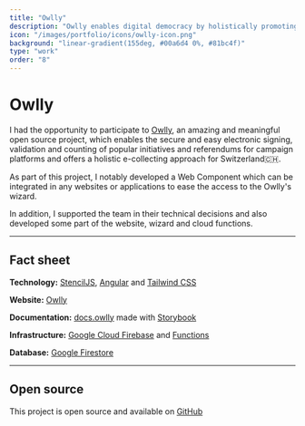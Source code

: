 ```yaml
---
title: "Owlly"
description: "Owlly enables digital democracy by holistically promoting the collection of electronic signatures for popular initiatives and referendums."
icon: "/images/portfolio/icons/owlly-icon.png"
background: "linear-gradient(155deg, #00a6d4 0%, #81bc4f)"
type: "work"
order: "8"
---
```


# Owlly

I had the opportunity to participate to [Owlly](https://owlly.ch/), an amazing and meaningful open source project, which enables the secure and easy electronic signing, validation and counting of popular initiatives and referendums for campaign platforms and offers a holistic e-collecting approach for Switzerland🇨🇭.

As part of this project, I notably developed a Web Component which can be integrated in any websites or applications to ease the access to the Owlly's wizard.

In addition, I supported the team in their technical decisions and also developed some part of the website, wizard and cloud functions.

---

## Fact sheet

**Technology:** [StencilJS](https://stenciljs.com/), [Angular](https://angular.io/) and [Tailwind CSS](https://tailwindcss.com/)

**Website:** [Owlly](https://owlly.ch/)

**Documentation:** [docs.owlly](https://docs.owlly.ch/) made with [Storybook](https://storybook.js.org/)

**Infrastructure:** [Google Cloud Firebase](https://firebase.google.com/) and [Functions](https://cloud.google.com/functions)

**Database:** [Google Firestore](https://firebase.google.com/docs/firestore)

---

## Open source

This project is open source and available on [GitHub](https://github.com/project-owlly/)

